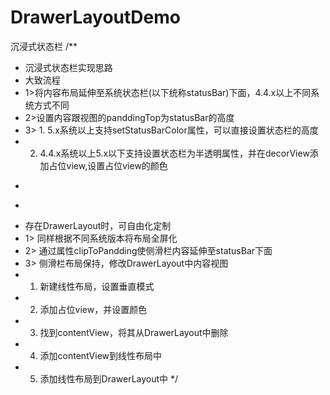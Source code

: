 # DrawerLayoutDemo
沉浸式状态栏
/**
 * 沉浸式状态栏实现思路
 * 大致流程
 * 1>将内容布局延伸至系统状态栏(以下统称statusBar)下面，4.4.x以上不同系统方式不同
 * 2>设置内容跟视图的panddingTop为statusBar的高度
 * 3> 1. 5.x系统以上支持setStatusBarColor属性，可以直接设置状态栏的高度
 * 2. 4.4.x系统以上5.x以下支持设置状态栏为半透明属性，并在decorView添加占位view,设置占位view的颜色
 * <p>
 * <p>
 * 存在DrawerLayout时，可自由化定制
 * 1> 同样根据不同系统版本将布局全屏化
 * 2> 通过属性clipToPandding使侧滑栏内容延伸至statusBar下面
 * 3> 侧滑栏布局保持，修改DrawerLayout中内容视图
 * 1. 新建线性布局，设置垂直模式
 * 2. 添加占位view，并设置颜色
 * 3. 找到contentView，将其从DrawerLayout中删除
 * 4. 添加contentView到线性布局中
 * 5. 添加线性布局到DrawerLayout中
 */
